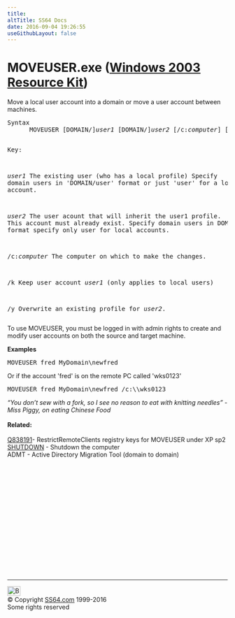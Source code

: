 ```yaml
---
title:
altTitle: SS64 Docs
date: 2016-09-04 19:26:55
useGithubLayout: false
---
```

<!-- #BeginLibraryItem "/Library/head_nt.lbi" --><!-- #EndLibraryItem --><h1>MOVEUSER.exe (<a href="../links/windows.html#kits">Windows 2003 Resource Kit</a>)</h1> 
<p>Move a  local user account into a  domain or move a user account between machines. </p>
<pre>Syntax
      MOVEUSER [DOMAIN/]<i>user1</i> [DOMAIN/]<i>user2</i> [/c:<i>computer</i>] [/k] [/y]

Key:

   <i>user1</i>   The existing user (who has a local profile)
           Specify domain users in 'DOMAIN/user' format
           or just 'user' for a local account. 

   <i>user2</i>   The user acount that will inherit the user1 profile.
           This account must already exist.
           Specify domain users in DOMAIN/user format
           specify only user for local accounts.

 /c:<i>computer</i>   The computer on which to make the changes. 

   /k      Keep user account <i>user1</i> (only applies to local users) 

   /y      Overwrite an existing profile for <i>user2</i>.</pre>
<p>To use MOVEUSER, you must be logged in with  admin rights to create and modify user accounts on both the source and target machine.</p>
<p><b>Examples</b></p>
<pre>MOVEUSER fred MyDomain\newfred</pre>
<p>Or if the account 'fred' is on the remote PC called 'wks0123' </p>
<pre>MOVEUSER fred MyDomain\newfred /c:\\wks0123 </pre>
<p> <i class="quote">“You don’t sew with a fork, so I see no reason to eat with knitting needles” - Miss Piggy, on eating Chinese Food</i><br>
<br>
<b> Related:</b><br>
<br>
<a href="https://support.microsoft.com/kb/838191">Q838191</a>- RestrictRemoteClients registry keys for MOVEUSER under XP sp2 <br>
<a href="shutdown.html">SHUTDOWN</a> - Shutdown the computer<br>
ADMT -  Active Directory Migration Tool (domain to domain) </p><!-- #BeginLibraryItem "/Library/foot_nt.lbi" --><p>
<!-- windows300 -->
<ins class="adsbygoogle" style="display:inline-block;width:300px;height:250px" data-ad-client="ca-pub-6140977852749469" data-ad-slot="7649547908"></ins>
<script>
(adsbygoogle = window.adsbygoogle || []).push({});
</script></p>
<hr>
<div id="bl" class="footer"><a href="moveuser.html#"><img src="../images/top.png" width="30" height="22" alt="Back to the Top"></a></div>
<div id="br" class="footer, tagline">© Copyright <a href="../index.html">SS64.com</a> 1999-2016<br>
Some rights reserved</div><!-- #EndLibraryItem -->

